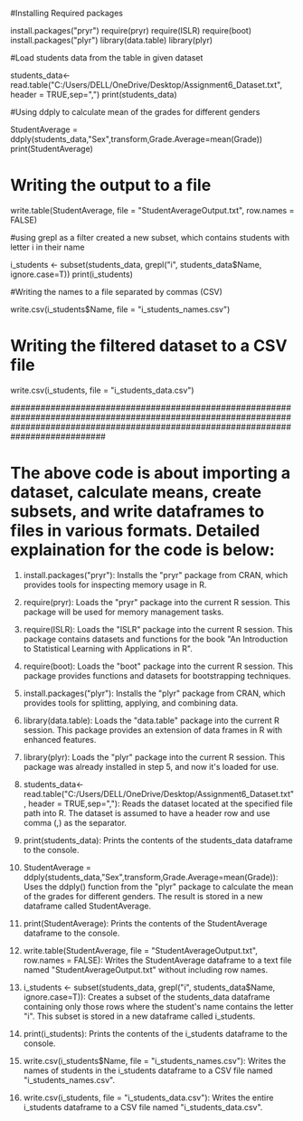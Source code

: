 #Installing Required packages

install.packages("pryr")
require(pryr)
require(ISLR)
require(boot)
install.packages("plyr")
library(data.table)
library(plyr)


#Load students data from the table in given dataset

students_data<- read.table("C:/Users/DELL/OneDrive/Desktop/Assignment6_Dataset.txt", header = TRUE,sep=",")
print(students_data)


#Using ddply to calculate mean of the grades for different genders

StudentAverage = ddply(students_data,"Sex",transform,Grade.Average=mean(Grade))
print(StudentAverage)

# Writing the output to a file

write.table(StudentAverage, file = "StudentAverageOutput.txt", row.names = FALSE) 


#using grepl as a filter created a new subset, which contains students with letter i in their name

i_students <- subset(students_data, grepl("i", students_data$Name, ignore.case=T))
print(i_students)

#Writing the names to a file separated by commas (CSV)

write.csv(i_students$Name, file = "i_students_names.csv")


# Writing the filtered dataset to a CSV file

write.csv(i_students, file = "i_students_data.csv")


###########################################################################################################################################################################################

# The above code is about importing a dataset, calculate means, create subsets, and write dataframes to files in various formats. Detailed explaination for the code is below:


1.	install.packages("pryr"): Installs the "pryr" package from CRAN, which provides tools for inspecting memory usage in R.

2.	require(pryr): Loads the "pryr" package into the current R session. This package will be used for memory management tasks.

3.	require(ISLR): Loads the "ISLR" package into the current R session. This package contains datasets and functions for the book "An Introduction to Statistical Learning with Applications in R".

4.	require(boot): Loads the "boot" package into the current R session. This package provides functions and datasets for bootstrapping techniques.

5.	install.packages("plyr"): Installs the "plyr" package from CRAN, which provides tools for splitting, applying, and combining data.

6.	library(data.table): Loads the "data.table" package into the current R session. This package provides an extension of data frames in R with enhanced features.

7.	library(plyr): Loads the "plyr" package into the current R session. This package was already installed in step 5, and now it's loaded for use.

8.	students_data<- read.table("C:/Users/DELL/OneDrive/Desktop/Assignment6_Dataset.txt", header = TRUE,sep=","): Reads the dataset located at the specified file path into R. The dataset is assumed to have a header row and use comma (,) as the separator.

9.	print(students_data): Prints the contents of the students_data dataframe to the console.

10.	StudentAverage = ddply(students_data,"Sex",transform,Grade.Average=mean(Grade)): Uses the ddply() function from the "plyr" package to calculate the mean of the grades for different genders. The result is stored in a new dataframe called StudentAverage.

11.	print(StudentAverage): Prints the contents of the StudentAverage dataframe to the console.

12.	write.table(StudentAverage, file = "StudentAverageOutput.txt", row.names = FALSE): Writes the StudentAverage dataframe to a text file named "StudentAverageOutput.txt" without including row names.

13.	i_students <- subset(students_data, grepl("i", students_data$Name, ignore.case=T)): Creates a subset of the students_data dataframe containing only those rows where the student's name contains the letter "i". This subset is stored in a new dataframe called i_students.

14.	print(i_students): Prints the contents of the i_students dataframe to the console.

15.	write.csv(i_students$Name, file = "i_students_names.csv"): Writes the names of students in the i_students dataframe to a CSV file named "i_students_names.csv".

16.	write.csv(i_students, file = "i_students_data.csv"): Writes the entire i_students dataframe to a CSV file named "i_students_data.csv".

